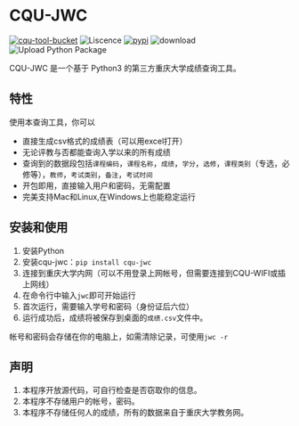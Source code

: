 # CQU-JWC
[![cqu-tool-bucket](https://img.shields.io/badge/CQU-%E9%87%8D%E5%BA%86%E5%A4%A7%E5%AD%A6%E5%85%A8%E5%AE%B6%E6%A1%B6%E8%AE%A1%E5%88%92-blue)](https://github.com/topics/cqu-tool-bucket)
![Liscence](https://img.shields.io/github/license/CQU-AI/cqu-jwc)
[![pypi](https://img.shields.io/pypi/v/cqu-jwc)](https://pypi.org/project/cqu-jwc/)
![download](https://pepy.tech/badge/cqu-jwc)
![Upload Python Package](https://github.com/CQU-AI/cqu-jwc/workflows/Upload%20Python%20Package/badge.svg)

CQU-JWC 是一个基于 Python3 的第三方重庆大学成绩查询工具。

## 特性

使用本查询工具，你可以
 - 直接生成csv格式的成绩表（可以用excel打开）
 - 无论评教与否都能查询入学以来的所有成绩
 - 查询到的数据段包括`课程编码`，`课程名称`，`成绩`，`学分`，`选修`，`课程类别`（专选，必修等），`教师`，`考试类别`，`备注`，`考试时间`
 - 开包即用，直接输入用户和密码，无需配置
 - 完美支持Mac和Linux,在Windows上也能稳定运行

## 安装和使用

1. 安装Python
2. 安装cqu-jwc：`pip install cqu-jwc`
3. 连接到重庆大学内网（可以不用登录上网帐号，但需要连接到CQU-WIFI或插上网线）
4. 在命令行中输入`jwc`即可开始运行
5. 首次运行，需要输入学号和密码（身份证后六位）
6. 运行成功后，成绩将被保存到桌面的`成绩.csv`文件中。

帐号和密码会存储在你的电脑上，如需清除记录，可使用`jwc -r`


## 声明

1. 本程序开放源代码，可自行检查是否窃取你的信息。
2. 本程序不存储用户的帐号，密码。
3. 本程序不存储任何人的成绩，所有的数据来自于重庆大学教务网。